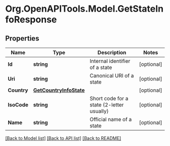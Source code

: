
# Org.OpenAPITools.Model.GetStateInfoResponse

## Properties

Name | Type | Description | Notes
------------ | ------------- | ------------- | -------------
**Id** | **string** | Internal identifier of a state | [optional] 
**Uri** | **string** | Canonical URI of a state | [optional] 
**Country** | [**GetCountryInfoState**](GetCountryInfoState.md) |  | [optional] 
**IsoCode** | **string** | Short code for a state (2-letter usually) | [optional] 
**Name** | **string** | Official name of a state | [optional] 

[[Back to Model list]](../README.md#documentation-for-models)
[[Back to API list]](../README.md#documentation-for-api-endpoints)
[[Back to README]](../README.md)

